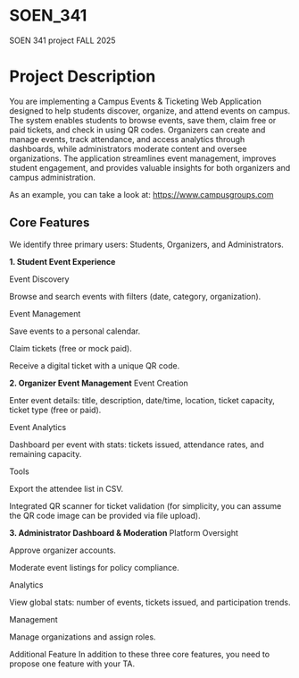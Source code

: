 # SOEN_341
SOEN 341 project FALL 2025


# Project Description
You are implementing a Campus Events & Ticketing Web Application designed to help students discover, organize, and attend events on campus. The system enables students to browse events, save them, claim free or paid tickets, and check in using QR codes. Organizers can create and manage events, track attendance, and access analytics through dashboards, while administrators moderate content and oversee organizations. The application streamlines event management, improves student engagement, and provides valuable insights for both organizers and campus administration.

As an example, you can take a look at: https://www.campusgroups.com

## **Core Features** 
We identify three primary users: Students, Organizers, and Administrators.

**1. Student Event Experience**

Event Discovery

Browse and search events with filters (date, category, organization).

 Event Management 

Save events to a personal calendar.

Claim tickets (free or mock paid).

Receive a digital ticket with a unique QR code.

**2. Organizer Event Management**
Event Creation

Enter event details: title, description, date/time, location, ticket capacity, ticket type (free or paid).

Event Analytics

Dashboard per event with stats: tickets issued, attendance rates, and remaining capacity.

Tools

Export the attendee list in CSV.

Integrated QR scanner for ticket validation (for simplicity, you can assume the QR code image can be provided via file upload).

**3. Administrator Dashboard & Moderation**
Platform Oversight

Approve organizer accounts.

Moderate event listings for policy compliance.

Analytics

View global stats: number of events, tickets issued, and participation trends.

Management

Manage organizations and assign roles.

Additional Feature
In addition to these three core features, you need to propose one feature with your TA. 
